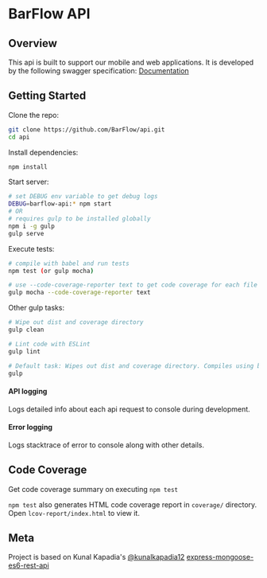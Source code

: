 # BarFlow API

## Overview

This api is built to support our mobile and web applications. It is developed by the following swagger specification: [Documentation](http://petstore.swagger.io/?url=https://gist.githubusercontent.com/petergombos/b22db27aee9838a63adf6f365b0a0379/raw/BarFlow-swagger.json#!/default/)

## Getting Started

Clone the repo:
```sh
git clone https://github.com/BarFlow/api.git
cd api
```

Install dependencies:
```sh
npm install
```

Start server:
```sh
# set DEBUG env variable to get debug logs
DEBUG=barflow-api:* npm start
# OR
# requires gulp to be installed globally
npm i -g gulp
gulp serve
```

Execute tests:
```sh
# compile with babel and run tests
npm test (or gulp mocha)

# use --code-coverage-reporter text to get code coverage for each file
gulp mocha --code-coverage-reporter text
```

Other gulp tasks:
```sh
# Wipe out dist and coverage directory
gulp clean

# Lint code with ESLint
gulp lint

# Default task: Wipes out dist and coverage directory. Compiles using babel.
gulp
```

#### API logging
Logs detailed info about each api request to console during development.

#### Error logging
Logs stacktrace of error to console along with other details.

## Code Coverage
Get code coverage summary on executing `npm test`

`npm test` also generates HTML code coverage report in `coverage/` directory. Open `lcov-report/index.html` to view it.

## Meta
Project is based on Kunal Kapadia's [@kunalkapadia12](https://twitter.com/KunalKapadia12) [express-mongoose-es6-rest-api](https://github.com/KunalKapadia/express-mongoose-es6-rest-api)
